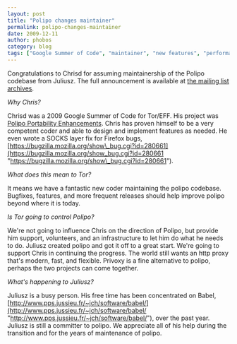 ```yaml
---
layout: post
title: "Polipo changes maintainer"
permalink: polipo-changes-maintainer
date: 2009-12-11
author: phobos
category: blog
tags: ["Google Summer of Code", "maintainer", "new features", "performance", "polipo", "volunteer"]
---
```


Congratulations to Chrisd for assuming maintainership of the Polipo codebase from Juliusz. The full announcement is available at [the mailing list archives](http://sourceforge.net/mailarchive/forum.php?thread_name=87d42l7fka.fsf%40trurl.pps.jussieu.fr&forum_name=polipo-users).

_Why Chris?_

Chrisd was a 2009 Google Summer of Code for Tor/EFF. His project was [Polipo Portability Enhancements](https://blog.torproject.org/blog/polipo-portability-enhancements-summary). Chris has proven himself to be a very competent coder and able to design and implement features as needed. He even wrote a SOCKS layer fix for Firefox bugs, [https://bugzilla.mozilla.org/show\_bug.cgi?id=280661](https://bugzilla.mozilla.org/show_bug.cgi?id=280661 "https://bugzilla.mozilla.org/show\_bug.cgi?id=280661").

_What does this mean to Tor?_

It means we have a fantastic new coder maintaining the polipo codebase. Bugfixes, features, and more frequent releases should help improve polipo beyond where it is today.

_Is Tor going to control Polipo?_

We're not going to influence Chris on the direction of Polipo, but provide him support, volunteers, and an infrastructure to let him do what he needs to do. Juliusz created polipo and got it off to a great start. We're going to support Chris in continuing the progress. The world still wants an http proxy that's modern, fast, and flexible. Privoxy is a fine alternative to polipo, perhaps the two projects can come together.

_What's happening to Juliusz?_

Juliusz is a busy person. His free time has been concentrated on Babel, [http://www.pps.jussieu.fr/~jch/software/babel/](http://www.pps.jussieu.fr/~jch/software/babel/ "http://www.pps.jussieu.fr/~jch/software/babel/"), over the past year. Juliusz is still a committer to polipo. We appreciate all of his help during the transition and for the years of maintenance of polipo.


